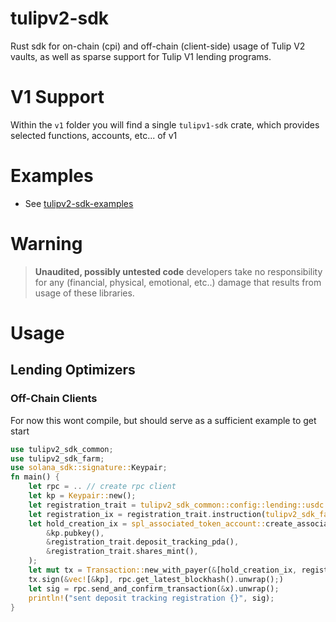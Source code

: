 # tulipv2-sdk

Rust sdk for on-chain (cpi) and off-chain (client-side) usage of Tulip V2 vaults, as well as sparse support for Tulip V1 lending programs.

# V1 Support

Within the `v1` folder you will find a single `tulipv1-sdk` crate, which provides selected functions, accounts, etc... of v1

# Examples

* See [tulipv2-sdk-examples](https://github.com/sol-farm/tulipv2-sdk-examples)

# Warning

> **Unaudited, possibly untested code** developers take no responsibility for any (financial, physical, emotional, etc..) damage  that results from usage of these libraries.


# Usage

## Lending Optimizers

### Off-Chain Clients

For now this wont compile, but should serve as a sufficient example to get start

```rust
use tulipv2_sdk_common;
use tulipv2_sdk_farm;
use solana_sdk::signature::Keypair;
fn main() {
    let rpc = .. // create rpc client
    let kp = Keypair::new();
    let registration_trait = tulipv2_sdk_common::config::lending::usdc::multi_deposit::ProgramConfig::register_deposit_tracking_ix(kp.pubkey());
    let registration_ix = registration_trait.instruction(tulipv2_sdk_farms::Farm::Lending{name: tulipv2_sdk_farms::lending::Lending::MULTI_DEPOSIT}).unwrap();
    let hold_creation_ix = spl_associated_token_account::create_associated_token_account(
        &kp.pubkey(),
        &registration_trait.deposit_tracking_pda(),
        &registration_trait.shares_mint(),
    );
    let mut tx = Transaction::new_with_payer(&[hold_creation_ix, registration_ix], Some(&kp.pubkey()));
    tx.sign(&vec![&kp], rpc.get_latest_blockhash().unwrap();)
    let sig = rpc.send_and_confirm_transaction(&x).unwrap();
    println!("sent deposit tracking registration {}", sig);
}
```